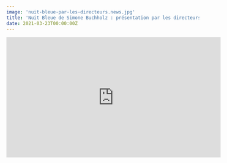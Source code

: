 ```yaml
---
image: 'nuit-bleue-par-les-directeurs.news.jpg'
title: 'Nuit Bleue de Simone Buchholz : présentation par les directeurs de'
date: 2021-03-23T00:00:00Z
---
```


<div class="news-youtube-video">
  <iframe width="560" height="315"
  src="https://www.youtube.com/embed/e9DBi5Lqc-o"
  frameBorder="0"
  allow="accelerometer; autoplay; clipboard-write; encrypted-media; gyroscope; picture-in-picture"
  allowFullScreen
  ></iframe>
</div>


